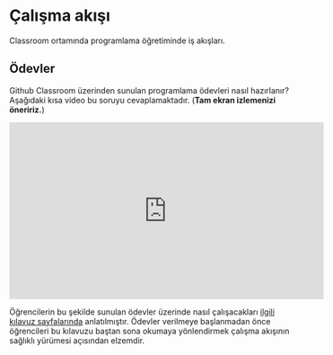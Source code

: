 # Çalışma akışı

Classroom ortamında programlama öğretiminde iş akışları.

## Ödevler

Github Classroom üzerinden sunulan programlama ödevleri nasıl hazırlanır?  Aşağıdaki kısa video bu soruyu
cevaplamaktadır.  (**Tam ekran izlemenizi öneririz.**)

<iframe width="560" height="315" src="https://www.youtube.com/embed/KlaNT07bWtk" title="YouTube video player" frameborder="0" allow="accelerometer; autoplay; clipboard-write; encrypted-media; gyroscope; picture-in-picture" allowfullscreen></iframe>

Öğrencilerin bu şekilde sunulan ödevler üzerinde nasıl çalışacakları [ilgili kılavuz sayfalarında](/guide/)
anlatılmıştır.  Ödevler verilmeye başlanmadan önce öğrencileri bu kılavuzu baştan sona okumaya yönlendirmek çalışma
akışının sağlıklı yürümesi açısından elzemdir.
